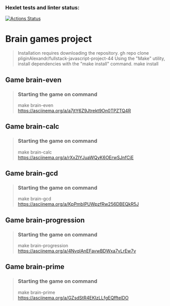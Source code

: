 ### Hexlet tests and linter status:
[![Actions Status](https://github.com/AlenaDemon/frontend-project-44/actions/workflows/hexlet-check.yml/badge.svg)](https://github.com/AlenaDemon/frontend-project-44/actions)
# Brain games project
> Installation requires downloading the repository.
> gh repo clone pliginAlexandr/fullstack-javascript-project-44
> Using the "Make" utility, install dependencies with the "make install" command.
> make install
## Game brain-even
> ### Starting the game on command
> make brain-even
>  <https://asciinema.org/a/a7jtY6Z9Jtrekt9On0TPZTQ4R>
## Game brain-calc
> ### Starting the game on command
> make brain-calc
>  <https://asciinema.org/a/rXxZIYJuaWQyK6OErwSJnfCjE>
## Game brain-gcd
> ### Starting the game on command
> make brain-gcd
>  <https://asciinema.org/a/KpPmbIPUWpzfRw256DBEQkR5J>
## Game brain-progression
> ### Starting the game on command
> make brain-progression
>  <https://asciinema.org/a/4NvqlAnEFavwBDWxa7vLrEw7v>
## Game brain-prime
> ### Starting the game on command
> make brain-prime
> <https://asciinema.org/a/GZsdStR4EKIzLLfgEQfftelDO>
